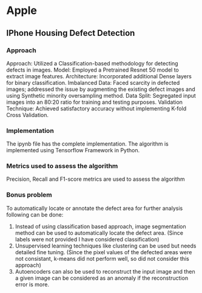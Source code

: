 # Apple
## IPhone Housing Defect Detection 
### Approach
Approach: Utilized a Classification-based methodology for detecting defects in images.
Model: Employed a Pretrained Resnet 50 model to extract image features.
Architecture: Incorporated additional Dense layers for binary classification.
Imbalanced Data: Faced scarcity in defected images; addressed the issue by augmenting the existing defect images and using Synthetic minority oversampling method.
Data Split: Segregated input images into an 80:20 ratio for training and testing purposes.
Validation Technique: Achieved satisfactory accuracy without implementing K-fold Cross Validation.
### Implementation
The ipynb file has the complete implementation. The algorithm is implemented using Tensorflow Framework in Python.
### Metrics used to assess the algorithm
Precision, Recall and  F1-score metrics are used to assess the algorithm
### Bonus problem
To automatically locate or annotate the defect area for further analysis following can be done:
1) Instead of using classification based approach, image segmentation method can be used to automatically locate the defect area. (Since labels were not provided I have considered classification)
2) Unsupervised learning techniques like clustering can be used but needs detailed fine tuning. (Since the pixel values of the defected areas were not consistant, k-means did not perform well, so did not consider this approach)
3) Autoencoders can also be used to reconstruct the input image and then a given image can be considered as an anomaly if the reconstruction error is more.
